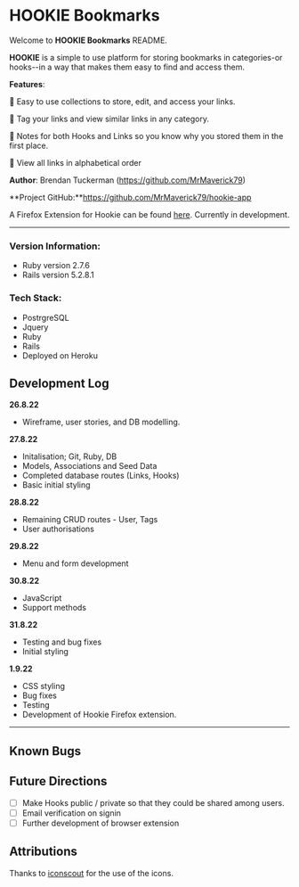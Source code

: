# HOOKIE Bookmarks

Welcome to **HOOKIE Bookmarks** README.

**HOOKIE** is a simple to use platform for storing bookmarks in categories-or hooks--in a way that makes them easy to find and access them.



**Features**:

:file_folder: Easy to use collections to store, edit, and access your links.

:bookmark_tabs: Tag your links and view similar links in any category.

:paperclip: Notes for both Hooks and Links so you know why you stored them in the first place.

:bookmark: View all links in alphabetical order


**Author**: Brendan Tuckerman (https://github.com/MrMaverick79)

**Project GitHub:**https://github.com/MrMaverick79/hookie-app

A Firefox Extension for Hookie can be found [here](https://github.com/MrMaverick79/hookie-ext). Currently in development.

---

### Version Information:

 - Ruby version 2.7.6
 - Rails version 5.2.8.1

### Tech Stack:

 - PostrgreSQL
 - Jquery
 - Ruby
 - Rails
 - Deployed on Heroku

## Development Log

**26.8.22**
 - Wireframe, user stories, and DB modelling.

**27.8.22**
 - Initalisation; Git, Ruby, DB
 - Models, Associations and Seed Data
- Completed database routes (Links, Hooks)
 - Basic initial styling

**28.8.22**
- Remaining CRUD routes - User, Tags
- User authorisations

**29.8.22**
- Menu and form development

**30.8.22**
- JavaScript 
- Support methods

**31.8.22**
- Testing and bug fixes
- Initial styling

**1.9.22**
- CSS styling
- Bug fixes
- Testing
- Development of Hookie Firefox extension.

---

## Known Bugs 

## Future Directions

- [ ] Make Hooks public / private so that they could be shared among users.
- [ ] Email verification on signin
- [ ] Further development of browser extension

## Attributions ##

Thanks to [iconscout](https://iconscout.com/) for the use of the icons.
